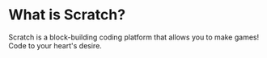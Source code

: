 # What is Scratch?

Scratch is a block-building coding platform that allows you to make games! Code to your heart's desire.
